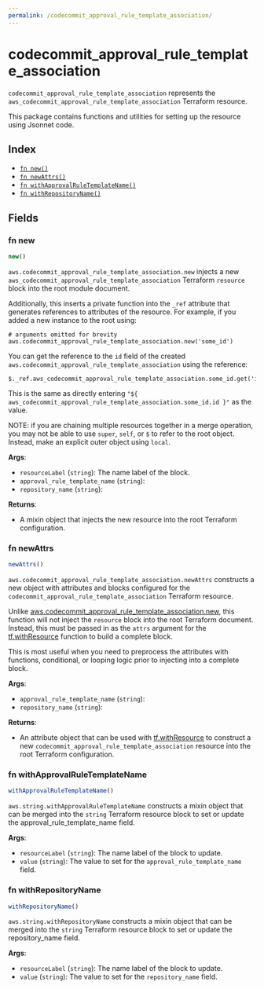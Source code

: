 ```yaml
---
permalink: /codecommit_approval_rule_template_association/
---
```


# codecommit_approval_rule_template_association

`codecommit_approval_rule_template_association` represents the `aws_codecommit_approval_rule_template_association` Terraform resource.



This package contains functions and utilities for setting up the resource using Jsonnet code.


## Index

* [`fn new()`](#fn-new)
* [`fn newAttrs()`](#fn-newattrs)
* [`fn withApprovalRuleTemplateName()`](#fn-withapprovalruletemplatename)
* [`fn withRepositoryName()`](#fn-withrepositoryname)

## Fields

### fn new

```ts
new()
```


`aws.codecommit_approval_rule_template_association.new` injects a new `aws_codecommit_approval_rule_template_association` Terraform `resource`
block into the root module document.

Additionally, this inserts a private function into the `_ref` attribute that generates references to attributes of the
resource. For example, if you added a new instance to the root using:

    # arguments omitted for brevity
    aws.codecommit_approval_rule_template_association.new('some_id')

You can get the reference to the `id` field of the created `aws.codecommit_approval_rule_template_association` using the reference:

    $._ref.aws_codecommit_approval_rule_template_association.some_id.get('id')

This is the same as directly entering `"${ aws_codecommit_approval_rule_template_association.some_id.id }"` as the value.

NOTE: if you are chaining multiple resources together in a merge operation, you may not be able to use `super`, `self`,
or `$` to refer to the root object. Instead, make an explicit outer object using `local`.

**Args**:
  - `resourceLabel` (`string`): The name label of the block.
  - `approval_rule_template_name` (`string`): 
  - `repository_name` (`string`): 

**Returns**:
- A mixin object that injects the new resource into the root Terraform configuration.


### fn newAttrs

```ts
newAttrs()
```


`aws.codecommit_approval_rule_template_association.newAttrs` constructs a new object with attributes and blocks configured for the `codecommit_approval_rule_template_association`
Terraform resource.

Unlike [aws.codecommit_approval_rule_template_association.new](#fn-new), this function will not inject the `resource`
block into the root Terraform document. Instead, this must be passed in as the `attrs` argument for the
[tf.withResource](https://github.com/tf-libsonnet/core/tree/main/docs#fn-withresource) function to build a complete block.

This is most useful when you need to preprocess the attributes with functions, conditional, or looping logic prior to
injecting into a complete block.

**Args**:
  - `approval_rule_template_name` (`string`): 
  - `repository_name` (`string`): 

**Returns**:
  - An attribute object that can be used with [tf.withResource](https://github.com/tf-libsonnet/core/tree/main/docs#fn-withresource) to construct a new `codecommit_approval_rule_template_association` resource into the root Terraform configuration.


### fn withApprovalRuleTemplateName

```ts
withApprovalRuleTemplateName()
```

`aws.string.withApprovalRuleTemplateName` constructs a mixin object that can be merged into the `string`
Terraform resource block to set or update the approval_rule_template_name field.



**Args**:
  - `resourceLabel` (`string`): The name label of the block to update.
  - `value` (`string`): The value to set for the `approval_rule_template_name` field.


### fn withRepositoryName

```ts
withRepositoryName()
```

`aws.string.withRepositoryName` constructs a mixin object that can be merged into the `string`
Terraform resource block to set or update the repository_name field.



**Args**:
  - `resourceLabel` (`string`): The name label of the block to update.
  - `value` (`string`): The value to set for the `repository_name` field.
